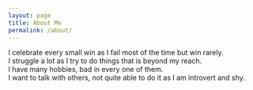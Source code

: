 ```yaml
---
layout: page
title: About Me
permalink: /about/
---
```


I celebrate every small win as I fail most of the time but win rarely. <br />
I struggle a lot as I try to do things that is beyond my reach. <br />
I have many hobbies, bad in every one of them. <br />
I want to talk with others, not quite able to do it as I am introvert and shy. <br />